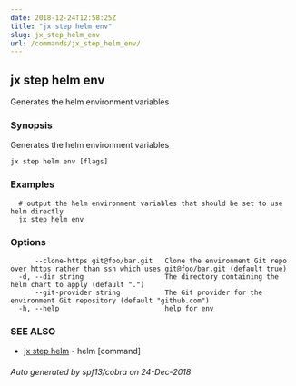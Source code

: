```yaml
---
date: 2018-12-24T12:58:25Z
title: "jx step helm env"
slug: jx_step_helm_env
url: /commands/jx_step_helm_env/
---
```

## jx step helm env

Generates the helm environment variables

### Synopsis

Generates the helm environment variables

```
jx step helm env [flags]
```

### Examples

```
  # output the helm environment variables that should be set to use helm directly
  jx step helm env
```

### Options

```
      --clone-https git@foo/bar.git   Clone the environment Git repo over https rather than ssh which uses git@foo/bar.git (default true)
  -d, --dir string                    The directory containing the helm chart to apply (default ".")
      --git-provider string           The Git provider for the environment Git repository (default "github.com")
  -h, --help                          help for env
```

### SEE ALSO

* [jx step helm](/commands/jx_step_helm/)	 - helm [command]

###### Auto generated by spf13/cobra on 24-Dec-2018
